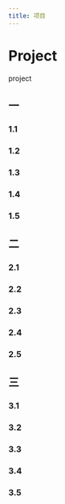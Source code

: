 ```yaml
---
title: 项目
---
```


# Project

project

## 一
### 1.1
### 1.2
### 1.3
### 1.4
### 1.5

## 二
### 2.1
### 2.2
### 2.3
### 2.4
### 2.5

## 三
### 3.1
### 3.2
### 3.3
### 3.4
### 3.5
